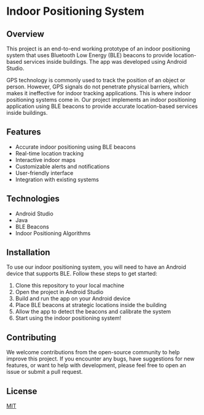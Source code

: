 # Indoor Positioning System

## Overview

This project is an end-to-end working prototype of an indoor positioning system that uses Bluetooth Low Energy (BLE) beacons to provide location-based services inside buildings. The app was developed using Android Studio.

GPS technology is commonly used to track the position of an object or person. However, GPS signals do not penetrate physical barriers, which makes it ineffective for indoor tracking applications. This is where indoor positioning systems come in. Our project implements an indoor positioning application using BLE beacons to provide accurate location-based services inside buildings.

## Features

- Accurate indoor positioning using BLE beacons
- Real-time location tracking
- Interactive indoor maps
- Customizable alerts and notifications
- User-friendly interface
- Integration with existing systems

## Technologies

- Android Studio
- Java
- BLE Beacons
- Indoor Positioning Algorithms

## Installation

To use our indoor positioning system, you will need to have an Android device that supports BLE. Follow these steps to get started:

1. Clone this repository to your local machine
2. Open the project in Android Studio
3. Build and run the app on your Android device
4. Place BLE beacons at strategic locations inside the building
5. Allow the app to detect the beacons and calibrate the system
6. Start using the indoor positioning system!

## Contributing

We welcome contributions from the open-source community to help improve this project. If you encounter any bugs, have suggestions for new features, or want to help with development, please feel free to open an issue or submit a pull request.

## License
[MIT](https://choosealicense.com/licenses/mit/)
